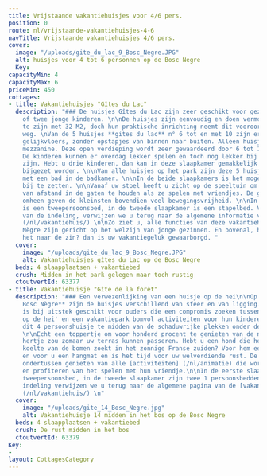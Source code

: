 ```yaml
---
title: Vrijstaande vakantiehuisjes voor 4/6 pers.
position: 0
route: nl/vrijstaande-vakantiehuisjes-4-6
navTitle: Vrijstaande vakantiehuisjes 4/6 pers.
cover:
  image: "/uploads/gite_du_lac_9_Bosc_Negre.JPG"
  alt: huisjes voor 4 tot 6 personnen op de Bosc Negre
  Key: 
capacityMin: 4
capacityMax: 6
priceMin: 450
cottages:
- title: Vakantiehuisjes "Gîtes du Lac"
  description: "### De huisjes Gîtes du Lac zijn zeer geschikt voor gezinnen met één
    of twee jonge kinderen. \n\nDe huisjes zijn eenvoudig en doen vermoeden klein
    te zijn met 32 M2, doch hun praktische inrichting neemt dit vooroordeel meteen
    weg. \nVan de 5 huisjes **gites du lac** n° 6 tot en met 10 zijn er 4 huisjes
    gelijkvloers, zonder opstapjes van binnen naar buiten. Alleen huisje 7 heeft een
    mezzanine. Deze open verdieping wordt zeer gewaardeerd door 6 tot 12 jarigen.
    De kinderen kunnen er overdag lekker spelen en toch nog lekker bij u in de buurt
    zijn. Hebt u drie kinderen, dan kan in deze slaapkamer gemakkelijk een derde bed
    bijgezet worden. \n\nVan alle huisjes op het park zijn deze 5 huisjes de enige
    met een bad in de badkamer. \n\nIn de beide slaapkamers is het mogelijk een campingbedje
    bij te zetten. \n\nVanaf uw stoel heeft u zicht op de speeltuin om de kinderen
    van afstand in de gaten te houden als ze spelen met vriendjes. De grasvelden er
    omheen geven de kleinsten bovendien veel bewegingsvrijheid. \n\nIn de eerste slaapkamer
    is een tweepersoonsbed, in de tweede slaapkamer is een stapelbed. Voor de rest
    van de indeling, verwijzen we u terug naar de algemene informatie van de [vakantiehuisjes]
    (/nl/vakantiehuis/) \n\nZo ziet u, alle functies van deze vakantiehuisjes op Bosc
    Nègre zijn gericht op het welzijn van jonge gezinnen. En bovenal, hebben de kinderen
    het naar de zin? dan is uw vakantiegeluk gewaarborgd. "
  cover:
    image: "/uploads/gite_du_lac_9_Bosc_Negre.JPG"
    alt: Vakantiehuisjes gîtes du Lac op de Bosc Negre
  beds: 4 slaapplaatsen + vakantiebed
  crush: Midden in het park gelegen maar toch rustig
  ctoutvertId: 63377
- title: Vakantiehuisje "Gîte de la forêt"
  description: "### Een verwezenlijking van een huisje op de hei\n\nOp **vakantiepark
    Bosc Nègre** zijn de huisjes verschillend van sfeer en van ligging. Dit boshuisje
    is bij uitstek geschikt voor ouders die een compromis zoeken tussen een 'hutje
    op de hei' en een vakantiepark bomvol activiteiten voor hun kinderen. Geniet van
    dit 4 persoonshuisje te midden van de schaduwrijke plekken onder de eikenbomen.
    \n\nEcht een toppertje om voor honderd procent te genieten van de natuur. Een
    hertje zou zomaar uw terras kunnen passeren. Hebt u een hond die het liefst de
    koelte van de bomen zoekt in het zonnige Franse zuiden? Voor hem een lange lijn
    en voor u een hangmat en is het tijd voor uw welverdiende rust. De kinderen zullen
    ondertussen genieten van alle [activiteiten] (/nl/animatie) die worden aangeboden
    en profiteren van het spelen met hun vriendje.\n\nIn de eerste slaapkamer is een
    tweepersoonsbed, in de tweede slaapkamer zijn twee 1 persoonsbedden. Voor de overige
    indeling verwijzen we u terug naar de algemene pagina van de [vakantiehuisjes]
    (/nl/vakantiehuis/) \n"
  cover:
    image: "/uploads/gite_14_Bosc_Negre.jpg"
    alt: Vakantiehuisje 14 midden in het bos op de Bosc Negre
  beds: 4 slaapplaatsen + vakantiebed
  crush: De rust midden in het bos
  ctoutvertId: 63379
Key:
- 
layout: CottagesCategory
---
```


